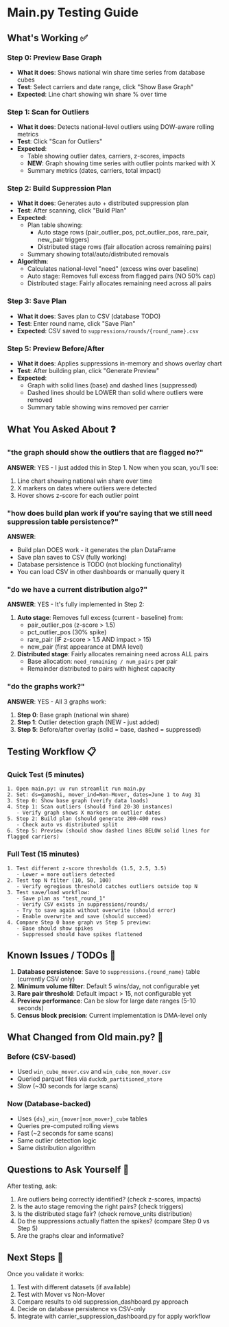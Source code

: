 # Main.py Testing Guide

## What's Working ✅

### Step 0: Preview Base Graph
- **What it does**: Shows national win share time series from database cubes
- **Test**: Select carriers and date range, click "Show Base Graph"
- **Expected**: Line chart showing win share % over time

### Step 1: Scan for Outliers  
- **What it does**: Detects national-level outliers using DOW-aware rolling metrics
- **Test**: Click "Scan for Outliers"
- **Expected**: 
  - Table showing outlier dates, carriers, z-scores, impacts
  - **NEW**: Graph showing time series with outlier points marked with X
  - Summary metrics (dates, carriers, total impact)

### Step 2: Build Suppression Plan
- **What it does**: Generates auto + distributed suppression plan
- **Test**: After scanning, click "Build Plan"
- **Expected**:
  - Plan table showing:
    - Auto stage rows (pair_outlier_pos, pct_outlier_pos, rare_pair, new_pair triggers)
    - Distributed stage rows (fair allocation across remaining pairs)
  - Summary showing total/auto/distributed removals
- **Algorithm**:
  - Calculates national-level "need" (excess wins over baseline)
  - Auto stage: Removes full excess from flagged pairs (NO 50% cap)
  - Distributed stage: Fairly allocates remaining need across all pairs

### Step 3: Save Plan
- **What it does**: Saves plan to CSV (database TODO)
- **Test**: Enter round name, click "Save Plan"
- **Expected**: CSV saved to `suppressions/rounds/{round_name}.csv`

### Step 5: Preview Before/After
- **What it does**: Applies suppressions in-memory and shows overlay chart
- **Test**: After building plan, click "Generate Preview"
- **Expected**:
  - Graph with solid lines (base) and dashed lines (suppressed)
  - Dashed lines should be LOWER than solid where outliers were removed
  - Summary table showing wins removed per carrier

## What You Asked About ❓

### "the graph should show the outliers that are flagged no?"
**ANSWER**: YES - I just added this in Step 1. Now when you scan, you'll see:
1. Line chart showing national win share over time
2. X markers on dates where outliers were detected
3. Hover shows z-score for each outlier point

### "how does build plan work if you're saying that we still need suppression table persistence?"
**ANSWER**: 
- Build plan DOES work - it generates the plan DataFrame
- Save plan saves to CSV (fully working)
- Database persistence is TODO (not blocking functionality)
- You can load CSV in other dashboards or manually query it

### "do we have a current distribution algo?"
**ANSWER**: YES - It's fully implemented in Step 2:
1. **Auto stage**: Removes full excess (current - baseline) from:
   - pair_outlier_pos (z-score > 1.5)
   - pct_outlier_pos (30% spike)
   - rare_pair (IF z-score > 1.5 AND impact > 15)
   - new_pair (first appearance at DMA level)
2. **Distributed stage**: Fairly allocates remaining need across ALL pairs
   - Base allocation: `need_remaining / num_pairs` per pair
   - Remainder distributed to pairs with highest capacity

### "do the graphs work?"
**ANSWER**: YES - All 3 graphs work:
1. **Step 0**: Base graph (national win share)
2. **Step 1**: Outlier detection graph (NEW - just added)
3. **Step 5**: Before/after overlay (solid = base, dashed = suppressed)

## Testing Workflow 📋

### Quick Test (5 minutes)
```
1. Open main.py: uv run streamlit run main.py
2. Set: ds=gamoshi, mover_ind=Non-Mover, dates=June 1 to Aug 31
3. Step 0: Show base graph (verify data loads)
4. Step 1: Scan outliers (should find 20-30 instances)
   - Verify graph shows X markers on outlier dates
5. Step 2: Build plan (should generate 200-400 rows)
   - Check auto vs distributed split
6. Step 5: Preview (should show dashed lines BELOW solid lines for flagged carriers)
```

### Full Test (15 minutes)
```
1. Test different z-score thresholds (1.5, 2.5, 3.5)
   - Lower = more outliers detected
2. Test top N filter (10, 50, 100)
   - Verify egregious threshold catches outliers outside top N
3. Test save/load workflow:
   - Save plan as "test_round_1"
   - Verify CSV exists in suppressions/rounds/
   - Try to save again without overwrite (should error)
   - Enable overwrite and save (should succeed)
4. Compare Step 0 base graph vs Step 5 preview:
   - Base should show spikes
   - Suppressed should have spikes flattened
```

## Known Issues / TODOs 🚧

1. **Database persistence**: Save to `suppressions.{round_name}` table (currently CSV only)
2. **Minimum volume filter**: Default 5 wins/day, not configurable yet
3. **Rare pair threshold**: Default impact > 15, not configurable yet
4. **Preview performance**: Can be slow for large date ranges (5-10 seconds)
5. **Census block precision**: Current implementation is DMA-level only

## What Changed from Old main.py? 🔄

### Before (CSV-based)
- Used `win_cube_mover.csv` and `win_cube_non_mover.csv`
- Queried parquet files via `duckdb_partitioned_store`
- Slow (~30 seconds for large scans)

### Now (Database-backed)
- Uses `{ds}_win_{mover|non_mover}_cube` tables
- Queries pre-computed rolling views
- Fast (~2 seconds for same scans)
- Same outlier detection logic
- Same distribution algorithm

## Questions to Ask Yourself 🤔

After testing, ask:
1. Are outliers being correctly identified? (check z-scores, impacts)
2. Is the auto stage removing the right pairs? (check triggers)
3. Is the distributed stage fair? (check remove_units distribution)
4. Do the suppressions actually flatten the spikes? (compare Step 0 vs Step 5)
5. Are the graphs clear and informative?

## Next Steps 🚀

Once you validate it works:
1. Test with different datasets (if available)
2. Test with Mover vs Non-Mover
3. Compare results to old suppression_dashboard.py approach
4. Decide on database persistence vs CSV-only
5. Integrate with carrier_suppression_dashboard.py for apply workflow
